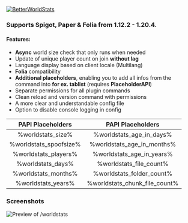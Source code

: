 [![BetterWorldStats](https://bstats.org/signatures/bukkit/BetterWorldStats.svg)](https://bstats.org/plugin/bukkit/BetterWorldStats/17204)

### Supports Spigot, Paper & Folia from 1.12.2 - 1.20.4.

#### Features:
- **Async** world size check that only runs when needed
- Update of unique player count on join **without lag**
- Language display based on client locale (Multilang)
- **Folia** compatibility
- **Additional placeholders**, enabling you to add all infos from the command into **for ex. tablist** (requires **PlaceholderAPI**)
- Separate permissions for all plugin commands
- Clean reload and version command with permissions
- A more clear and understandable config file
- Option to disable console logging in config

|   PAPI Placeholders    |       PAPI Placeholders       |
|:----------------------:|:-----------------------------:|
|   %worldstats_size%    |   %worldstats_age_in_days%    |
| %worldstats_spoofsize% |  %worldstats_age_in_months%   |
|  %worldstats_players%  |   %worldstats_age_in_years%   |
|   %worldstats_days%    |    %worldstats_file_count%    |
|  %worldstats_months%   |   %worldstats_folder_count%   |
|   %worldstats_years%   | %worldstats_chunk_file_count% |


### Screenshots

![Preview of /worldstats](https://cdn.modrinth.com/data/k1yTstBI/images/58afc457e8d6d512b3a7107c429edcd02e975c7e.png)
